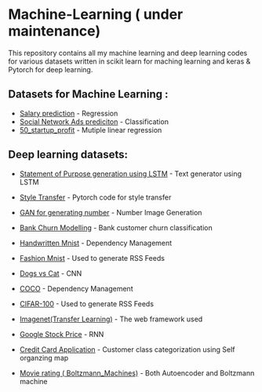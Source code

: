 # Machine-Learning ( under maintenance)

This repository contains all my machine learning and deep learning codes for various datasets written in scikit learn for maching learning and keras & Pytorch for deep learning.

## Datasets for Machine Learning : 

* [Salary prediction](https://github.com/sand47/Machine-learning-and-deep-learning-/tree/master/machine-learning/Regression) - Regression
* [Social Network Ads prediciton](https://github.com/sand47/Machine-learning-and-deep-learning-/tree/master/machine-learning/Classification) - Classification
* [50_startup_profit](https://github.com/sand47/Machine-learning-and-deep-learning-/tree/master/machine-learning/Regression/Multiple%20Linear%20Regression) - Mutiple linear regression

## Deep learning datasets: 

* [Statement of Purpose generation using LSTM](https://github.com/sand47/Machine-learning-and-deep-learning-/tree/master/Deep-learning/Supervised/Sop_generator) - Text generator using LSTM
* [Style Transfer](https://github.com/sand47/Machine-learning-and-deep-learning-/tree/master/Deep-learning/Supervised/Sop_generator) - Pytorch code for style transfer
* [GAN for generating number](https://github.com/sand47/Machine-learning-and-deep-learning-/tree/master/Deep-learning/Supervised/Sop_generator) - Number Image Generation 
* [Bank Churn Modelling](https://github.com/sand47/Machine-learning-and-deep-learning-/tree/master/Deep-learning/Supervised/ANN) - Bank customer churn classification
* [Handwritten Mnist](https://maven.apache.org/) - Dependency Management
* [Fashion Mnist](https://rometools.github.io/rome/) - Used to generate RSS Feeds

* [Dogs vs Cat](https://github.com/sand47/Machine-learning-and-deep-learning-/tree/master/Deep-learning/Supervised/CNN) - CNN 
* [COCO](https://maven.apache.org/) - Dependency Management
* [CIFAR-100](https://rometools.github.io/rome/) - Used to generate RSS Feeds

* [Imagenet(Transfer Learning)](http://www.dropwizard.io/1.0.2/docs/) - The web framework used
* [Google Stock Price](https://github.com/sand47/Machine-learning-and-deep-learning-/tree/master/Deep-learning/Supervised/RNN) - RNN

* [Credit Card Application](https://github.com/sand47/Machine-learning-and-deep-learning-/tree/master/Deep-learning/Unsupervised/Self-Organizing-map/) - Customer class categorization using Self organzing map 
* [Movie rating ( Boltzmann_Machines)](https://github.com/sand47/Machine-learning-and-deep-learning-/tree/master/Deep-learning/Unsupervised/AutoEncoders) - Both Autoencoder and Boltzmann machine 


